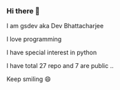 ### Hi there 👋

I am gsdev aka Dev Bhattacharjee

I love programming

I have special interest in python 

I have total 27 repo and 7 are public ..

Keep smiling 😄
<!--
**gsdev215/gsdev215** is a ✨ _special_ ✨ repository because its `README.md` (this file) appears on your GitHub profile.

Here are some ideas to get you started:

- 🔭 I’m currently working on ...
- 🌱 I’m currently learning ...
- 👯 I’m looking to collaborate on ...
- 🤔 I’m looking for help with ...
- 💬 Ask me about ...
- 📫 How to reach me: ...
- 😄 Pronouns: ...
- ⚡ Fun fact: ...
-->
